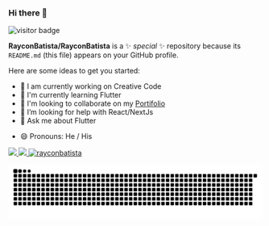 ### Hi there 👋


![visitor badge](https://visitor-badge.glitch.me/badge?page_id=RayconBatista.visitor-badge)


**RayconBatista/RayconBatista** is a ✨ _special_ ✨ repository because its `README.md` (this file) appears on your GitHub profile.

Here are some ideas to get you started:


- 🔭 I am currently working on Creative Code 
- 🌱 I'm currently learning Flutter
- 👯 I'm looking to collaborate on my [Portifolio](https://rayconlimabatista.com.br)
- 🤔 I’m looking for help with React/NextJs
- 💬 Ask me about Flutter
<!-- - 📫 How to reach me: ... -->
- 😄 Pronouns: He / His
<!-- - ⚡ Fun fact: ... -->
 
 <div style="display:flex;" align="center">
  <a href="https://github.com/RayconBatista">
  <img height="180em" style="justify-content: space-between" src="https://github-readme-stats.vercel.app/api?username=RayconBatista&show_icons=true&theme=dracula&include_all_commits=true&count_private=true"/>
  <img  height="180em"  style="justify-content: space-between" src="https://github-readme-stats.vercel.app/api/top-langs/?username=RayconBatista&layout=compact&langs_count=16&theme=dracula"/>
   <img height="180em" style="justify-content: space-between" src="https://github-readme-streak-stats.herokuapp.com/?user=RayconBatista&" alt="rayconbatista" />
 </a>
   </div>
 

![Snake animation](https://github.com/RayconBatista/RayconBatista/blob/output/github-contribution-grid-snake.svg)

<!-- <img style="float: right;" src="https://dashboard.snapcraft.io/site_media/appmedia/2017/11/webide.ico_HA9tBL0.png"> -->

